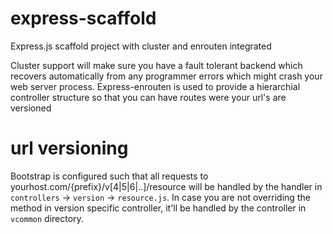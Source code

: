 # express-scaffold
Express.js scaffold project with cluster and enrouten integrated

Cluster support will make sure you have a fault tolerant backend which recovers automatically from any programmer errors which might crash your web server process.
Express-enrouten is used to provide a hierarchial controller structure so that you can have routes were your url's are versioned

# url versioning
Bootstrap is configured such that all requests to yourhost.com/{prefix}/v[4|5|6|..]/resource will be handled by the handler in `controllers` -> `version` -> `resource.js`. In case you are not overriding the method in version specific controller, it'll be handled by the controller in `vcommon` directory.
